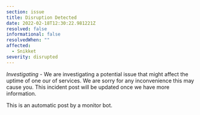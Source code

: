 ```yaml
---
section: issue
title: Disruption Detected
date: 2022-02-18T12:30:22.981221Z
resolved: false
informational: false
resolvedWhen: ""
affected:
  - Snikket
severity: disrupted
---
```

*Investigating* - We are investigating a potential issue that might affect the uptime of one our of services. We are sorry for any inconvenience this may cause you. This incident post will be updated once we have more information.

This is an automatic post by a monitor bot.
        